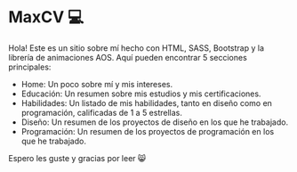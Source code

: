 # MaxCV :computer:

Hola! Este es un sitio sobre mí hecho con HTML, SASS, Bootstrap y la librería de animaciones AOS. Aquí pueden encontrar 5 secciones principales:

* Home: Un poco sobre mí y mis intereses.
* Educación: Un resumen sobre mis estudios y mis certificaciones.
* Habilidades: Un listado de mis habilidades, tanto en diseño como en programación, calificadas de 1 a 5 estrellas.
* Diseño: Un resumen de los proyectos de diseño en los que he trabajado.
* Programación: Un resumen de los proyectos de programación en los que he trabajado.

Espero les guste y gracias por leer :smile_cat: